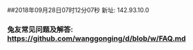 ##2018年09月28日07时12分07秒 新址: 142.93.10.0
### 兔友常见问题及解答: https://github.com/wanggonging/d/blob/w/FAQ.md
